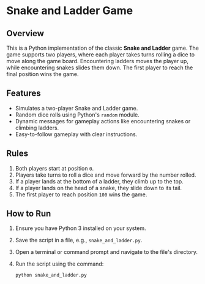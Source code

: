 # Snake and Ladder Game

## Overview
This is a Python implementation of the classic **Snake and Ladder** game. The game supports two players, where each player takes turns rolling a dice to move along the game board. Encountering ladders moves the player up, while encountering snakes slides them down. The first player to reach the final position wins the game.

## Features
- Simulates a two-player Snake and Ladder game.
- Random dice rolls using Python's `random` module.
- Dynamic messages for gameplay actions like encountering snakes or climbing ladders.
- Easy-to-follow gameplay with clear instructions.

## Rules
1. Both players start at position `0`.
2. Players take turns to roll a dice and move forward by the number rolled.
3. If a player lands at the bottom of a ladder, they climb up to the top.
4. If a player lands on the head of a snake, they slide down to its tail.
5. The first player to reach position `100` wins the game.

## How to Run
1. Ensure you have Python 3 installed on your system.
2. Save the script in a file, e.g., `snake_and_ladder.py`.
3. Open a terminal or command prompt and navigate to the file's directory.
4. Run the script using the command:

   ```bash
   python snake_and_ladder.py
   ```
